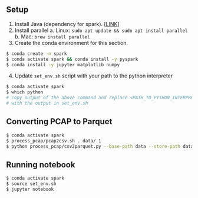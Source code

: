 ## Setup
1. Install Java (dependency for spark). [[LINK][1]]
2. Install parallel
   a. Linux: `sudo apt update && sudo apt install parallel`
   b. Mac: `brew install parallel`
3. Create the conda environment for this section.
```bash
$ conda create -n spark
$ conda activate spark && conda install -y pyspark
$ conda install -y jupyter matplotlib numpy
```
4. Update `set_env.sh` script with your path to the python interpreter
```bash
$ conda activate spark
$ which python
# copy output of the above command and replace <PATH_TO_PYTHON_INTERPRETER>
# with the output in set_env.sh
```

## Converting PCAP to Parquet
```bash
$ conda activate spark
$ process_pcap/pcap2csv.sh . data/ 1
$ python process_pcap/csv2parquet.py --base-path data --store-path data
```

## Running notebook
```bash
$ conda activate spark
$ source set_env.sh
$ jupyter notebook
```

[1]: https://java.com/en/download/manual.jsp
